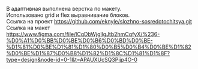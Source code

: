 В адаптивная выполнена верстка по макету.<br />
Использовано grid и flex выравнивание блоков.<br />
Ссылка на проект https://github.com/eknyle/slozhno-sosredotochitsya.git<br />
Ссылка на макет https://www.figma.com/file/lCqDbWjgllgJtb2hmCqfyX/%236-%D0%A1%D0%BB%D0%BE%D0%B6%D0%BD%D0%BE-%D1%81%D0%BE%D1%81%D1%80%D0%B5%D0%B4%D0%BE%D1%82%D0%BE%D1%87%D0%B8%D1%82%D1%8C%D1%81%D1%8F?type=design&node-id=0-1&t=APAUXUcSQ3Pijp4O-0
